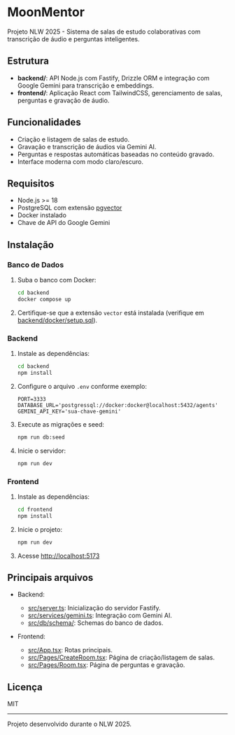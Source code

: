 # MoonMentor

Projeto NLW 2025 - Sistema de salas de estudo colaborativas com transcrição de áudio e perguntas inteligentes.

## Estrutura

- **backend/**: API Node.js com Fastify, Drizzle ORM e integração com Google Gemini para transcrição e embeddings.
- **frontend/**: Aplicação React com TailwindCSS, gerenciamento de salas, perguntas e gravação de áudio.

## Funcionalidades

- Criação e listagem de salas de estudo.
- Gravação e transcrição de áudios via Gemini AI.
- Perguntas e respostas automáticas baseadas no conteúdo gravado.
- Interface moderna com modo claro/escuro.

## Requisitos

- Node.js >= 18
- PostgreSQL com extensão [pgvector](https://github.com/pgvector/pgvector)
- Docker instalado
- Chave de API do Google Gemini

## Instalação

### Banco de Dados

1. Suba o banco com Docker:
   ```sh
   cd backend
   docker compose up
   ```
2. Certifique-se que a extensão `vector` está instalada (verifique em [backend/docker/setup.sql](backend/docker/setup.sql)).

### Backend

1. Instale as dependências:
   ```sh
   cd backend
   npm install
   ```
2. Configure o arquivo `.env` conforme exemplo:
   ```
   PORT=3333
   DATABASE_URL='postgressql://docker:docker@localhost:5432/agents'
   GEMINI_API_KEY='sua-chave-gemini'
   ```
3. Execute as migrações e seed:
   ```sh
   npm run db:seed
   ```
4. Inicie o servidor:
   ```sh
   npm run dev
   ```

### Frontend

1. Instale as dependências:
   ```sh
   cd frontend
   npm install
   ```
2. Inicie o projeto:
   ```sh
   npm run dev
   ```
3. Acesse [http://localhost:5173](http://localhost:5173)

## Principais arquivos

- Backend:
  - [src/server.ts](backend/src/server.ts): Inicialização do servidor Fastify.
  - [src/services/gemini.ts](backend/src/services/gemini.ts): Integração com Gemini AI.
  - [src/db/schema/](backend/src/db/schema/): Schemas do banco de dados.

- Frontend:
  - [src/App.tsx](frontend/src/App.tsx): Rotas principais.
  - [src/Pages/CreateRoom.tsx](frontend/src/Pages/CreateRoom.tsx): Página de criação/listagem de salas.
  - [src/Pages/Room.tsx](frontend/src/Pages/Room.tsx): Página de perguntas e gravação.

## Licença

MIT

---

Projeto desenvolvido durante o NLW 2025.
